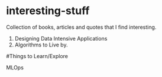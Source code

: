 # interesting-stuff
Collection of books, articles and quotes that I find interesting.
  1. Designing Data Intensive Applications
  2. Algorithms to Live by.



#Things to Learn/Explore

MLOps


